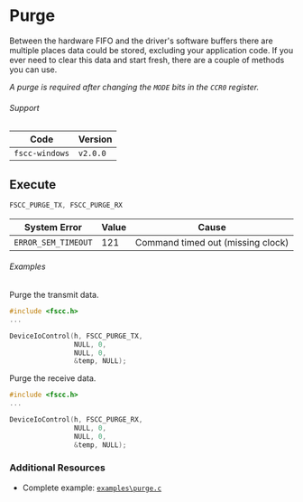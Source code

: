 # Purge
Between the hardware FIFO and the driver's software buffers there are multiple places data could 
be stored, excluding your application code. If you ever need to clear this data and start fresh, 
there are a couple of methods you can use.

_A purge is required after changing the `MODE` bits in the `CCR0` register._

###### Support
| Code           | Version
| -------------- | --------
| `fscc-windows` | `v2.0.0` 


## Execute
```c
FSCC_PURGE_TX, FSCC_PURGE_RX
```

| System Error        | Value | Cause
| ------------------- | ----- | ---------------------------------
| `ERROR_SEM_TIMEOUT` | 121   | Command timed out (missing clock)

###### Examples
Purge the transmit data.
```c
#include <fscc.h>
...

DeviceIoControl(h, FSCC_PURGE_TX, 
                NULL, 0, 
                NULL, 0, 
                &temp, NULL);
```

Purge the receive data.
```c
#include <fscc.h>
...

DeviceIoControl(h, FSCC_PURGE_RX, 
                NULL, 0, 
                NULL, 0, 
                &temp, NULL);
```


### Additional Resources
- Complete example: [`examples\purge.c`](https://github.com/commtech/fscc-windows/blob/master/examples/purge.c)
